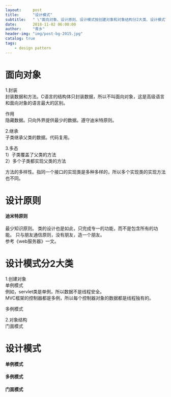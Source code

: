 ```yaml
---
layout:     post
title:      "设计模式"
subtitle:   " \"面向对象、设计原则、设计模式按创建对象和对象结构分2大类、设计模式\""
date:       2018-11-02 06:00:00
author:     "青乡"
header-img: "img/post-bg-2015.jpg"
catalog: true
tags:
    - design pattern
---
```


# 面向对象
1.封装  
封装数据和方法。C语言的结构体只封装数据，所以不叫面向对象，这是高级语言和面向对象的语言最大的区别。

作用  
隐藏数据。只向外界提供最少的数据。遵守迪米特原则。

2.继承  
子类继承父类的数据。代码复用。

3.多态  
1）子类覆盖了父类的方法  
2）多个子类都实现父类的方法

方法的多样性。指同一个接口的实现类是多种多样的，所以多个实现类的实现方法也不同。

# 设计原则
#### 迪米特原则
最少知识原则。 类的设计也是如此，只完成专一的功能，而不是包含所有的功能。
只与朋友通信原则，没有朋友，造一个朋友。  
参考《web服务器》一文。

# 设计模式分2大类
1.创建对象  
单例模式  
例如，servlet类是单例，所以数据不是线程安全。  
MVC框架的控制器都是多例，所以每个控制器对象的数据都是线程独有的。


多例模式





2.对象结构  
门面模式


# 设计模式
#### 单例模式

#### 多例模式

#### 门面模式
